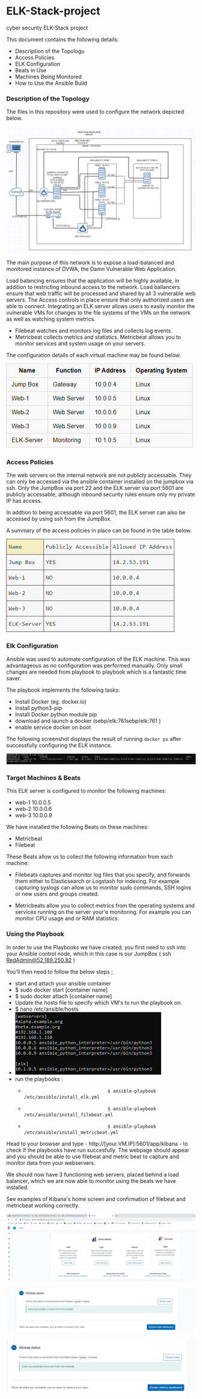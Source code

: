 # ELK-Stack-project
cyber security ELK-Stack project

This document contains the following details:

- Description of the Topologu
- Access Policies
- ELK Configuration
- Beats in Use
- Machines Being Monitored
- How to Use the Ansible Build

### Description of the Topology

The files in this repository were used to configure the network depicted below.

![Diagram](https://github.com/bnicholson17/ELK-Stack-project/blob/5ff4591f5b505d4b51870017ca2c9f68c3e153f6/Network%20Diagram/Network-diagram.PNG)



The main purpose of this network is to expose a load-balanced and monitored instance of DVWA, the Damn Vulnerable Web Application.

Load balancing ensures that the application will be highly available, in addition to restricting inbound access to the network. Load ballancers 
ensure that web traffic will be processed and shared by all 3 vulnerable web servers. The Access controls in place ensure that only authorized 
users are able to connect.
Integrating an ELK server allows users to easily monitor the vulnerable VMs for changes to the file systems of the VMs on the network 
as well as watching system metrics.
- Filebeat watches and monitors log files and collects log events.
- Metricbeat collects metrics and statistics. Metricbeat allows you to monitor services and system usage on your servers. 

The configuration details of each virtual machine may be found below.

![Diagram](https://github.com/bnicholson17/ELK-Stack-project/blob/c1f33143337686c8f21d599a8e76d5d409b40cda/extra%20screenshots/VM-table.PNG)
### Access Policies

The web servers on the internal network are not publicly accessable. They can only be accessed via the ansible container installed on the jumpbox via ssh.
Only the JumpBox via port 22 and the ELK server via port 5601 are publicly accessable, although inbound security rules ensure only my private IP has access. 

In addtion to being accessable via port 5601, the ELK server can also be accessed by using ssh from the JumpBox. 

A summary of the access policies in place can be found in the table below.

![Diagram](https://github.com/bnicholson17/ELK-Stack-project/blob/49c20d7bd71cad59dfa0fb2c6696ecfa4524ac6a/extra%20screenshots/access-policy.PNG)

### Elk Configuration

Ansible was used to automate configuration of the ELK machine. This was advantageous as no configuration was performed manually. 
Only small changes are needed from playbook to playbook which is a fantastic time saver. 

The playbook implements the following tasks:

-  Install Docker (eg. docker.io)  
-  Install python3-pip
-  Install Docker python module  pip
-  download and launch a docker (sebp/elk:761sebp/elk:761 )
-  enable service docker on boot

The following screenshot displays the result of running `docker ps` after successfully configuring the ELK instance.

![Diagram](https://github.com/bnicholson17/ELK-Stack-project/blob/46d43788de748132acb32aa5d374afc48c481eab/Images/docker-ps.PNG)

### Target Machines & Beats
This ELK server is configured to monitor the following machines:
- web-1 10.0.0.5
- web-2 10.0.0.6
- web-3 10.0.0.9

We have installed the following Beats on these machines:
- Metricbeat
- Filebeat

These Beats allow us to collect the following information from each machine:

- Filebeats captures and monitor log files that you specify, and forwards them either to Elasticsearch or Logstash for indexing. For example capturing syslogs can allow us to monitor
sudo commands, SSH logins or new users and groups created. 

- Metricbeats allow you to collect metrics from the operating systems and services running on the server your'e monitoring. For example you can monitor CPU usage and or RAM statistics. 

### Using the Playbook
In order to use the Playbooks we have created, you first need to ssh into your Ansible control node, which in this case is our JumpBox ( ssh RedAdmin@52.189.250.82 )

You'll then need to follow the below steps ;
- start and attach your ansible container 
- $ sudo docker start [container name]  
- $ sudo docker attach [container name] 
- Update the hosts file to specify which VM's to run the playbook on. 
- $ nano /etc/ansible/hosts
- ![Diagram](https://github.com/bnicholson17/ELK-Stack-project/blob/4841b51bb14c7305227133e73e2f82cf7cde317c/extra%20screenshots/host-config.PNG)
- run the playbooks :
  -                                    $ ansible-playbook /etc/ansible/install_elk.yml 
  -                                    $ ansible-playbook /etc/ansible/install_filebeat.yml 
  -                                    $ ansible-playbook /etc/ansible/install_metricbeat.yml 
																			
Head to your browser and type - http://[your.VM.IP]:5601/app/kibana - to check if the playbooks have run succesfully. The webpage should appear and you should be able to use
filebeat and metric beat to capture and monitor data from your webservers. 

We should now have 3 functioning web servers, placed behind a load balancer, which we are now able to monitor using the beats we have installed.


See examples of Kibana's home screen and confirmation of filebeat and metricbeat working correctly.


![Diagram](https://github.com/bnicholson17/ELK-Stack-project/blob/46d43788de748132acb32aa5d374afc48c481eab/Kabana/Kibana_Home.PNG)

![Diagram](https://github.com/bnicholson17/ELK-Stack-project/blob/a3470454c3f4a50b3b6247f564dc0ffc21bc71cc/Kabana/CHECK_DATA_1.PNG)

![Diagram](https://github.com/bnicholson17/ELK-Stack-project/blob/a3470454c3f4a50b3b6247f564dc0ffc21bc71cc/Kabana/CHECK_DATA_2.PNG)


    


